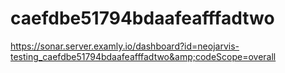 # caefdbe51794bdaafeafffadtwo
https://sonar.server.examly.io/dashboard?id=neojarvis-testing_caefdbe51794bdaafeafffadtwo&amp;codeScope=overall
